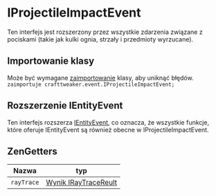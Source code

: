 # IProjectileImpactEvent

Ten interfejs jest rozszerzony przez wszystkie zdarzenia związane z pociskami (takie jak kulki ognia, strzały i przedmioty wyrzucane).

## Importowanie klasy
Może być wymagane [zaimportowanie](/AdvancedFunctions/Import/) klasy, aby uniknąć błędów.  
`zaimportuje crafttweaker.event.IProjectileImpactEvent;`

## Rozszerzenie IEntityEvent
Ten interfejs rozszerza [IEntityEvent](/Vanilla/Events/Events/IEntityEvent/), co oznacza, że wszystkie funkcje, które oferuje IEntityEvent są również obecne w IProjectileImpactEvent.

## ZenGetters

| Nazwa      | typ                                                     |
| ---------- | ------------------------------------------------------- |
| `rayTrace` | [Wynik IRayTraceReult](/Vanilla/World/IRayTraceResult/) |
